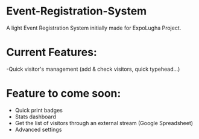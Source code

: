 Event-Registration-System
=========================

A light Event Registration System initially made for ExpoLugha Project.

Current Features:
=========================

-Quick visitor's management (add & check visitors, quick typehead...)




Feature to come soon:
=========================

- Quick print badges
- Stats dashboard
- Get the list of visitors through an external stream (Google Spreadsheet)
- Advanced settings
